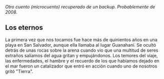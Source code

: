 <html><body><em>Otro cuento (microcuento) recuperado de un backup. Probablemente de 2008.</em>

<h2>Los eternos</h2>

La primera vez que nos tocamos fue hace más de quinientos años en una playa en San Salvador, aunque ella llamaba al lugar Guanahaní. Se ocultó detrás de unas rocas sobre la arena cuando vio que una multitud de seres extraños salíamos del agua gritan y empujándonos. Los temores del viaje, las enfermedades, el hambre y el recuerdo de los que habíamos dejado en el mar fueron un catalizador que entró en acción cuando uno de nosotros gritó "Tierra".</body></html>